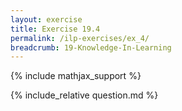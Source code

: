 ```yaml
---
layout: exercise
title: Exercise 19.4
permalink: /ilp-exercises/ex_4/
breadcrumb: 19-Knowledge-In-Learning
---
```


{% include mathjax_support %}

<div><i class="arrow-up loader" data-chapter="ilp-exercises" data-exercise="ex_4" data-rating="0"></i></div>
{% include_relative question.md %}
